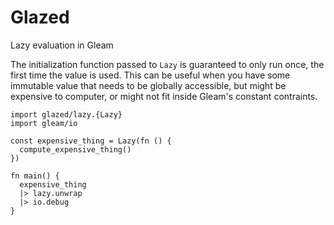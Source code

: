 # Glazed

Lazy evaluation in Gleam

The initialization function passed to `Lazy` is guaranteed to only run once, the first
time the value is used. This can be useful when you have some immutable value that needs
to be globally accessible, but might be expensive to computer, or might not fit inside
Gleam's constant contraints.

```gleam
import glazed/lazy.{Lazy}
import gleam/io

const expensive_thing = Lazy(fn () {
  compute_expensive_thing()
})

fn main() {
  expensive_thing
  |> lazy.unwrap
  |> io.debug
}
```
